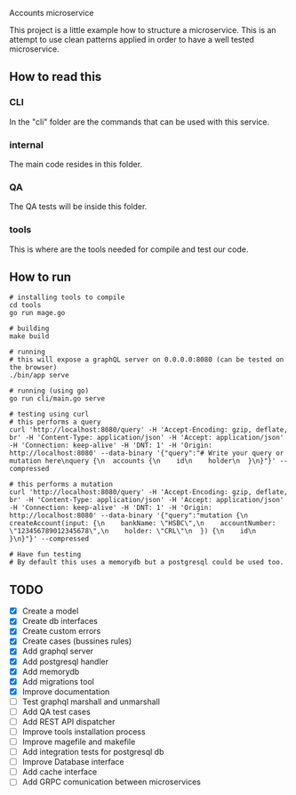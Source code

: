Accounts microservice

This project is a little example how to structure a microservice. This is an attempt to use clean patterns applied in order to have a well tested microservice. 

## How to read this

### CLI
In the "cli" folder are the commands that can be used with this service.

### internal
The main code resides in this folder.

### QA
The QA tests will be inside this folder.

### tools
This is where are the tools needed for compile and test our code.

## How to run
```
# installing tools to compile
cd tools
go run mage.go

# building
make build

# running
# this will expose a graphQL server on 0.0.0.0:8080 (can be tested on the browser)
./bin/app serve

# running (using go)
go run cli/main.go serve

# testing using curl
# this performs a query
curl 'http://localhost:8080/query' -H 'Accept-Encoding: gzip, deflate, br' -H 'Content-Type: application/json' -H 'Accept: application/json' -H 'Connection: keep-alive' -H 'DNT: 1' -H 'Origin: http://localhost:8080' --data-binary '{"query":"# Write your query or mutation here\nquery {\n  accounts {\n    id\n    holder\n  }\n}"}' --compressed

# this performs a mutation
curl 'http://localhost:8080/query' -H 'Accept-Encoding: gzip, deflate, br' -H 'Content-Type: application/json' -H 'Accept: application/json' -H 'Connection: keep-alive' -H 'DNT: 1' -H 'Origin: http://localhost:8080' --data-binary '{"query":"mutation {\n  createAccount(input: {\n    bankName: \"HSBC\",\n    accountNumber: \"123456789012345678\",\n    holder: \"CRL\"\n  }) {\n    id\n  }\n}"}' --compressed

# Have fun testing
# By default this uses a memorydb but a postgresql could be used too.

```


## TODO
* [x] Create a model
* [x] Create db interfaces
* [x] Create custom errors
* [x] Create cases (bussines rules)
* [x] Add graphql server
* [x] Add postgresql handler
* [x] Add memorydb 
* [x] Add migrations tool
* [x] Improve documentation
* [ ] Test graphql marshall and unmarshall
* [ ] Add QA test cases
* [ ] Add REST API dispatcher
* [ ] Improve tools installation process
* [ ] Improve magefile and makefile
* [ ] Add integration tests for postgresql db
* [ ] Improve Database interface
* [ ] Add cache interface
* [ ] Add GRPC comunication between microservices